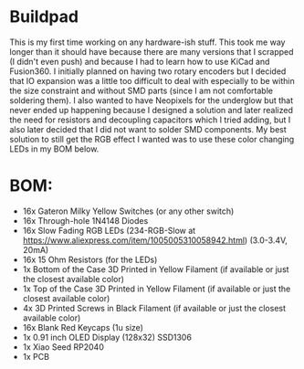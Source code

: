 # Buildpad

This is my first time working on any hardware-ish stuff. This took me way longer than it should have because there are many versions that I scrapped (I didn't even push) and because I had to learn how to use KiCad and Fusion360. I initially planned on having two rotary encoders but I decided that IO expansion was a little too difficult to deal with especially to be within the size constraint and without SMD parts (since I am not comfortable soldering them). I also wanted to have Neopixels for the underglow but that never ended up happening because I designed a solution and later realized the need for resistors and decoupling capacitors which I tried adding, but I also later decided that I did not want to solder SMD components. My best solution to still get the RGB effect I wanted was to use these color changing LEDs in my BOM below.

# BOM:

- 16x Gateron Milky Yellow Switches (or any other switch)
- 16x Through-hole 1N4148 Diodes
- 16x Slow Fading RGB LEDs (234-RGB-Slow at https://www.aliexpress.com/item/1005005310058942.html) (3.0-3.4V, 20mA)
- 16x 15 Ohm Resistors (for the LEDs)
- 1x Bottom of the Case 3D Printed in Yellow Filament (if available or just the closest available color)
- 1x Top of the Case 3D Printed in Yellow Filament (if available or just the closest available color)
- 4x 3D Printed Screws in Black Filament (if available or just the closest available color)
- 16x Blank Red Keycaps (1u size)
- 1x 0.91 inch OLED Display (128x32) SSD1306
- 1x Xiao Seed RP2040
- 1x PCB
